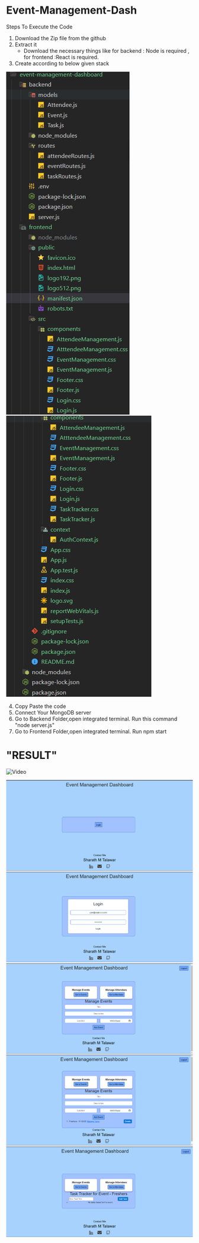 # Event-Management-Dash
 Steps To Execute the Code
 1. Download the Zip file from the github
 2. Extract it
     * Download the necessary things like for backend : Node is required , for frontend :React is required.
 3. Create according to below given stack
    
![Alt text](https://github.com/sharath816/Event-Management-Dash/blob/2351d7ce3804aa9c6122c455143992c9a4f68971/Images/Screenshot%202024-12-22%20230104.png)
![Alt text](https://github.com/sharath816/Event-Management-Dash/blob/3841df759abac2dcb624c8d138763f047d864e45/Images/Screenshot%202024-12-22%20230125.png)

 4. Copy Paste the code
 5. Connect Your MongoDB server
 6. Go to Backend Folder,open integrated terminal.
    Run this command "node server.js"
 7. Go to Frontend Folder,open integrated terminal.
    Run npm start   

# "RESULT" #
![Video]([https://github.com/USERNAME/REPOSITORY/raw/main/path/to/video.mp4](https://github.com/sharath816/Event-Management-Dash/blob/653b090f10290fc43fdc1f08de4c31adf7606747/Images/Screen%20Recording%202024-12-22%20223215.mp4))

![Alt text](https://github.com/sharath816/Event-Management-Dash/blob/eb993a3b53fc1113df187e24c4b406ddb4a40709/Images/Screenshot%202024-12-22%20232433.png)
![Alt text](https://github.com/sharath816/Event-Management-Dash/blob/eb993a3b53fc1113df187e24c4b406ddb4a40709/Images/Screenshot%202024-12-22%20232501.png)
![Alt text](https://github.com/sharath816/Event-Management-Dash/blob/eb993a3b53fc1113df187e24c4b406ddb4a40709/Images/Screenshot%202024-12-22%20232513.png)
![Alt text](https://github.com/sharath816/Event-Management-Dash/blob/eb993a3b53fc1113df187e24c4b406ddb4a40709/Images/Screenshot%202024-12-22%20232542.png)
![Alt text](https://github.com/sharath816/Event-Management-Dash/blob/eb993a3b53fc1113df187e24c4b406ddb4a40709/Images/Screenshot%202024-12-22%20232554.png)
